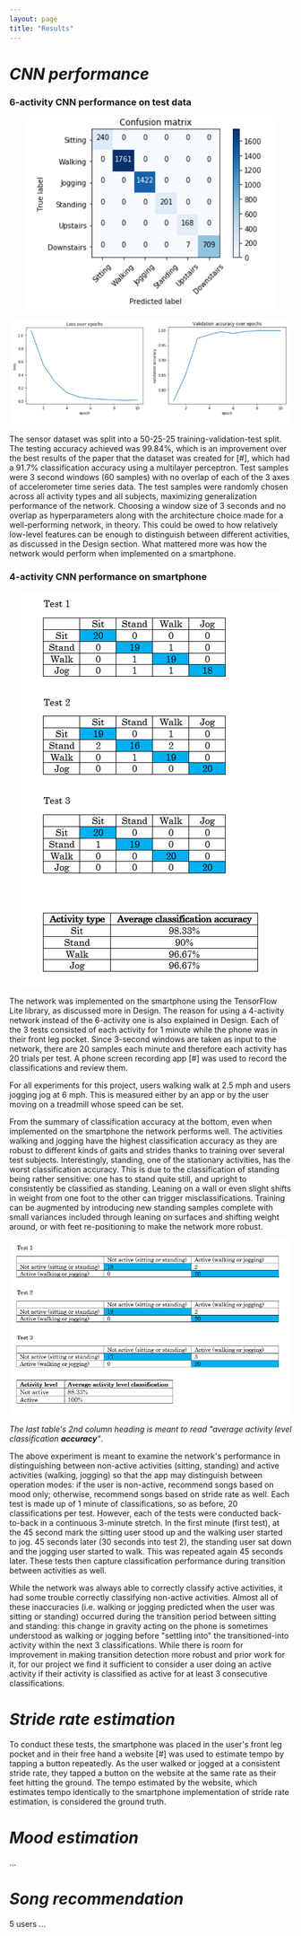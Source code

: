 ```yaml
---
layout: page
title: "Results"
---
```


# *CNN performance*

### 6-activity CNN performance on test data 

<p align="center"><img src="/assets/images/results_cnn_confusion.PNG"></p>
<p align="center"><img src="/assets/images/results_cnn_loss.PNG"></p>
<p>The sensor dataset was split into a 50-25-25 training-validation-test split. The testing accuracy achieved was 99.84%, which is an improvement
over the best results of the paper that the dataset was created for [#], which had a 91.7% classification accuracy using a multilayer perceptron. 
Test samples were 3 second windows (60 samples) with no overlap of each of the 3 axes of accelerometer time series data. The test samples were 
randomly chosen across all activity types and all subjects, maximizing generalization performance of the network.
Choosing a window size of 3 seconds and no overlap as hyperparameters along with the architecture choice made for a well-performing network, in theory.
This could be owed to how relatively low-level features can be enough to distinguish between different activities, as discussed in the Design section.
What mattered more was how the network would perform when implemented on a smartphone.</p>

### 4-activity CNN performance on smartphone 

<p align="center"><img src="/assets/images/results_real_life_classification.PNG"></p>

<p>The network was implemented on the smartphone using the TensorFlow Lite library, as discussed more in Design. The reason for using a 4-activity 
network instead of the 6-activity one is also explained in Design.
Each of the 3 tests consisted of each activity for 1 minute while the phone was in their front leg pocket. 
Since 3-second windows are taken as input to the network, there are 20 samples each minute and therefore each activity has 20 trials per test. A phone 
screen recording app [#] was used to record the classifications and review them.</p>

<p>For all experiments for this project, users walking walk at 2.5 mph and users jogging jog at 6 mph. This is measured either by an app or by the user 
moving on a treadmill whose speed can be set.</p>

<p>From the summary of classification accuracy at the bottom, even when implemented on the smartphone the network performs well. The activities walking and jogging 
have the highest classification accuracy as they are robust to different kinds of gaits and strides thanks to training over several test subjects. Interestingly, 
standing, one of the stationary activities, has the worst classification accuracy. This is due to the classification of standing being rather sensitive: one has to stand 
quite still, and upright to consistently be classified as standing. Leaning on a wall or even slight shifts in weight from one foot to the other can trigger misclassifications.
Training can be augmented by introducing new standing samples complete with small variances included through leaning on surfaces and shifting weight around, or with 
feet re-positioning to make the network more robust.</p>

<p align="center"><img src="/assets/images/results_real_life_activity_level.PNG"></p>

*The last table's 2nd column heading is meant to read "average activity level classification **accuracy**"*.

<p>The above experiment is meant to examine the network's performance in distinguishing between non-active activities (sitting, standing) and active activities (walking, jogging) 
so that the app may distinguish between operation modes: if the user is non-active, recommend songs based on mood only; otherwise, recommend songs based on stride rate as well. 
Each test is made up of 1 minute of classifications, so as before, 20 classifications per test. However, each of the tests were conducted back-to-back in a continuous 3-minute 
stretch. In the first minute (first test), at the 45 second mark the sitting user stood up and the walking user started to jog. 45 seconds later (30 seconds into test 2), 
the standing user sat down and the jogging user started to walk. This was repeated again 45 seconds later. These tests then capture classification performance during 
transition between activities as well. </p>

<p>While the network was always able to correctly classify active activities, it had some trouble correctly classifying non-active 
activities. Almost all of these inaccuracies (i.e. walking or jogging predicted when the user was sitting or standing) occurred during the transition period between sitting 
and standing: this change in gravity acting on the phone is sometimes understood as walking or jogging before "settling into" the transitioned-into activity within the next 3
classifications. While there is 
room for improvement in making transition detection more robust and prior work for it, for our project we find it sufficient to consider a user doing an active activity if their 
activity is classified as active for at least 3 consecutive classifications.</p>

# *Stride rate estimation*

<p>To conduct these tests, the smartphone was placed in the user's front leg pocket and in their free hand a website [#] was used to estimate tempo by tapping a button repeatedly. 
As the user walked or jogged at a consistent stride rate, they tapped a button on the website at the same rate as their feet hitting the ground. The tempo estimated by the 
website, which estimates tempo identically to the smartphone implementation of stride rate estimation, is considered the ground truth.</p>

# *Mood estimation*

...

# *Song recommendation*

<p>5 users ... </p>